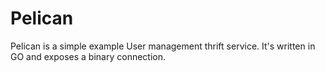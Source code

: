 # Pelican

Pelican is a simple example User management thrift service. It's written in GO and exposes a binary connection.